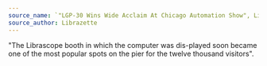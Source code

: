 ```yaml
---
source_name: `"LGP-30 Wins Wide Acclaim At Chicago Automation Show", Librazette, December 1955, p.6`
source_author: Librazette
---
```


"The Librascope booth in which the computer was dis-played soon became one of the most popular spots on the pier for the twelve thousand visitors".
